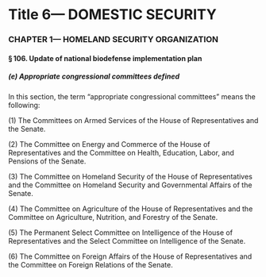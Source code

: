 
# Title 6— DOMESTIC SECURITY
### CHAPTER 1— HOMELAND SECURITY ORGANIZATION
#### § 106. Update of national biodefense implementation plan
##### (e) Appropriate congressional committees defined

In this section, the term “appropriate congressional committees” means the following:

(1) The Committees on Armed Services of the House of Representatives and the Senate.

(2) The Committee on Energy and Commerce of the House of Representatives and the Committee on Health, Education, Labor, and Pensions of the Senate.

(3) The Committee on Homeland Security of the House of Representatives and the Committee on Homeland Security and Governmental Affairs of the Senate.

(4) The Committee on Agriculture of the House of Representatives and the Committee on Agriculture, Nutrition, and Forestry of the Senate.

(5) The Permanent Select Committee on Intelligence of the House of Representatives and the Select Committee on Intelligence of the Senate.

(6) The Committee on Foreign Affairs of the House of Representatives and the Committee on Foreign Relations of the Senate.

